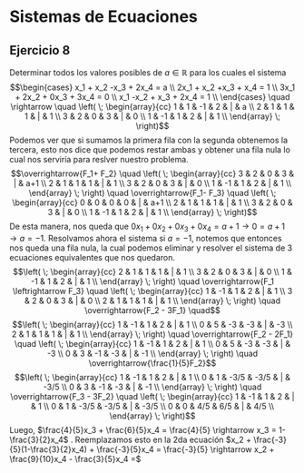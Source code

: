 # Sistemas de Ecuaciones 
##  Ejercicio 8
Determinar todos los valores posibles de $a \in \mathbb{R}$ para los cuales el sistema 
$$\begin{cases}
x_1 + x_2 -x_3 + 2x_4 = a \\
2x_1 + x_2 +x_3 + x_4 = 1 \\
3x_1 + 2x_2 + 0x_3 + 3x_4 = 0 \\
x_1 -x_2 + x_3 + 2x_4 = 1 \\
\end{cases}
\quad \rightarrow \quad 
\left( \; \begin{array}{cc}
1 & 1 & -1 & 2 & | & a \\
2 & 1 & 1 & 1 & | & 1 \\
3 & 2 & 0 & 3 & | & 0 \\
1 & -1 & 1 & 2 & | & 1 \\
\end{array} \; \right)$$
Podemos ver que si sumamos la primera fila con la segunda obtenemos la tercera, esto nos dice que podemos restar ambas y obtener una fila nula lo cual nos serviría para reslver nuestro problema.
$$\overrightarrow{F_1+ F_2} \quad \left( \; \begin{array}{cc}
3 & 2 & 0 & 3 & | & a+1 \\
2 & 1 & 1 & 1 & | & 1 \\
3 & 2 & 0 & 3 & | & 0 \\
1 & -1 & 1 & 2 & | & 1 \\
\end{array} \; \right) \quad \overrightarrow{F_1- F_3} \quad 
\left( \; \begin{array}{cc}
0 & 0 & 0 & 0 & | & a+1 \\
2 & 1 & 1 & 1 & | & 1 \\
3 & 2 & 0 & 3 & | & 0 \\
1 & -1 & 1 & 2 & | & 1 \\
\end{array} \; \right)$$
De esta manera, nos queda que $0x_1 + 0x_2 + 0x_3 + 0x_4 = a+1 \rightarrow 0 = a+1 \rightarrow a = -1$. Resolvamos ahora el sistema si $a= -1$, notemos que entonces nos queda una fila nula, la cual podemos eliminar y resolver el sistema de 3 ecuaciones equivalentes que nos quedaron.
$$\left( \; \begin{array}{cc}
2 & 1 & 1 & 1 & | & 1 \\
3 & 2 & 0 & 3 & | & 0 \\
1 & -1 & 1 & 2 & | & 1 \\
\end{array} \; \right) \quad \overrightarrow{F_1 \leftrightarrow F_3} \quad 
\left( \; \begin{array}{cc}
1 & -1 & 1 & 2 & | & 1 \\
3 & 2 & 0 & 3 & | & 0 \\
2 & 1 & 1 & 1 & | & 1 \\
\end{array} \; \right) \quad \overrightarrow{F_2 - 3F_1} \quad$$
$$\left( \; \begin{array}{cc}
1 & -1 & 1 & 2 & | & 1 \\
0 & 5 & -3 & -3 & | & -3 \\
2 & 1 & 1 & 1 & | & 1 \\
\end{array} \; \right) \quad \overrightarrow{F_2 - 2F_1} \quad
\left( \; \begin{array}{cc}
1 & -1 & 1 & 2 & | & 1 \\
0 & 5 & -3 & -3 & | & -3 \\
0 & 3 & -1 & -3 & | & -1 \\
\end{array} \; \right) \quad \overrightarrow{\frac{1}{5}F_2}$$
$$\left( \; \begin{array}{cc}
1 & -1 & 1 & 2 & | & 1 \\
0 & 1 & -3/5 & -3/5 & | & -3/5 \\
0 & 3 & -1 & -3 & | & -1 \\
\end{array} \; \right) \quad \overrightarrow{F_3 - 3F_2} \quad
\left( \; \begin{array}{cc}
1 & -1 & 1 & 2 & | & 1 \\
0 & 1 & -3/5 & -3/5 & | & -3/5 \\
0 & 0 & 4/5 & 6/5 & | & 4/5 \\
\end{array} \; \right)$$
Luego, $\frac{4}{5}x_3 + \frac{6}{5}x_4 = \frac{4}{5} \rightarrow x_3 = 1- \frac{3}{2}x_4$ . Reemplazamos esto en la 2da ecuación $x_2 + \frac{-3}{5}(1-\frac{3}{2}x_4) + \frac{-3}{5}x_4 = \frac{-3}{5} \rightarrow x_2 + \frac{9}{10}x_4 - \frac{3}{5}x_4 =$  